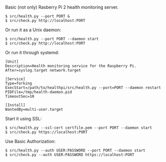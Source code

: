 Basic (not only) Rasberry Pi 2 health monitoring server.

```
$ src/health.py --port PORT &
$ src/check.py http://localhost:PORT
```

Or run it as a Unix daemon:

```
$ src/health.py --port PORT --daemon start
$ src/check.py http://localhost:PORT
```

Or run it through systemd:

```
[Unit]
Description=Health monitoring service for the Raspberry Pi.
After=syslog.target network.target

[Service]
Type=forking
ExecStart=/path/to/healthpi/src/health.py --port=PORT --daemon restart
PIDFile=/tmp/health-daemon.pid
TimeoutSec=10

[Install]
WantedBy=multi-user.target
```

Start it using SSL:

```
$ src/health.py --ssl-cert certfile.pem --port PORT --daemon start
$ src/check.py https://localhost:PORT
```

Use Basic Authorization:

```
$ src/health.py --auth USER:PASSWORD --port PORT --daemon start
$ src/check.py --auth USER:PASSWORD https://localhost:PORT
```
